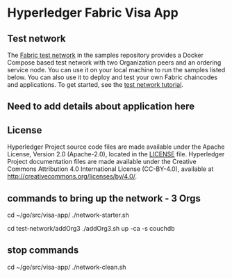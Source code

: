 [//]: # (SPDX-License-Identifier: CC-BY-4.0)

# Hyperledger Fabric Visa App

## Test network

The [Fabric test network](test-network) in the samples repository provides a Docker Compose based test network with two
Organization peers and an ordering service node. You can use it on your local machine to run the samples listed below.
You can also use it to deploy and test your own Fabric chaincodes and applications. To get started, see
the [test network tutorial](https://hyperledger-fabric.readthedocs.io/en/latest/test_network.html).

## Need to add details about application here

## License <a name="license"></a>

Hyperledger Project source code files are made available under the Apache
License, Version 2.0 (Apache-2.0), located in the [LICENSE](LICENSE) file.
Hyperledger Project documentation files are made available under the Creative
Commons Attribution 4.0 International License (CC-BY-4.0), available at http://creativecommons.org/licenses/by/4.0/.


## commands to bring up the network - 3 Orgs

cd ~/go/src/visa-app/
./network-starter.sh

cd test-network/addOrg3
./addOrg3.sh up -ca -s couchdb

## stop commands
cd ~/go/src/visa-app/
./network-clean.sh

